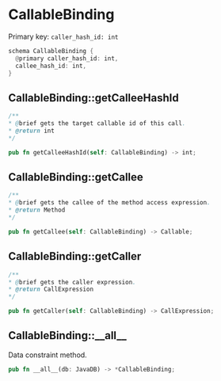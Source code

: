 # CallableBinding

Primary key: `caller_hash_id: int`

```rust
schema CallableBinding {
  @primary caller_hash_id: int,
  callee_hash_id: int,
}
```
## CallableBinding::getCalleeHashId

```java
/**
* @brief gets the target callable id of this call.
* @return int 
*/
```
```rust
pub fn getCalleeHashId(self: CallableBinding) -> int;
```
## CallableBinding::getCallee

```java
/**
* @brief gets the callee of the method access expression.
* @return Method 
*/
```
```rust
pub fn getCallee(self: CallableBinding) -> Callable;
```
## CallableBinding::getCaller

```java
/**
* @brief gets the caller expression.
* @return CallExpression 
*/
```
```rust
pub fn getCaller(self: CallableBinding) -> CallExpression;
```
## CallableBinding::\_\_all\_\_

Data constraint method.

```rust
pub fn __all__(db: JavaDB) -> *CallableBinding;
```
